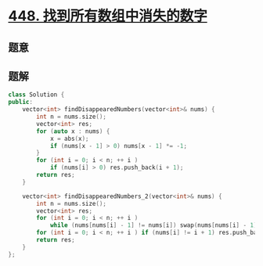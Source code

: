 #  [448. 找到所有数组中消失的数字](https://leetcode-cn.com/problems/find-all-numbers-disappeared-in-an-array/)

## 题意



## 题解



```c++
class Solution {
public:
    vector<int> findDisappearedNumbers(vector<int>& nums) {
        int n = nums.size();
        vector<int> res;
        for (auto x : nums) {
            x = abs(x);
            if (nums[x - 1] > 0) nums[x - 1] *= -1;
        }
        for (int i = 0; i < n; ++ i )
            if (nums[i] > 0) res.push_back(i + 1);
        return res;
    }

    vector<int> findDisappearedNumbers_2(vector<int>& nums) {
        int n = nums.size();
        vector<int> res;
        for (int i = 0; i < n; ++ i )
            while (nums[nums[i] - 1] != nums[i]) swap(nums[nums[i] - 1], nums[i]); 
        for (int i = 0; i < n; ++ i ) if (nums[i] != i + 1) res.push_back(i + 1);
        return res;
    }
};
```



```python3

```

